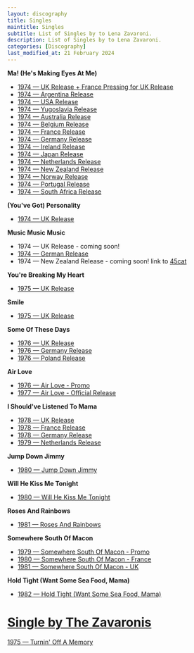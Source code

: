 ```yaml
---
layout: discography
title: Singles
maintitle: Singles
subtitle: List of Singles by to Lena Zavaroni.
description: List of Singles by to Lena Zavaroni.
categories: [Discography]
last_modified_at: 21 February 2024
---
```


<strong>Ma! (He's Making Eyes At Me)</strong>
<ul>
<li><a href="/discography/singles/1974-01-25-ma-hes-making-eyes-at-me-uk">1974 &#8212; UK Release + France Pressing for UK Release</a></li>
<li><a href="/discography/singles/1974-03-11-ma-hes-making-eyes-at-me-argentina">1974 &#8212; Argentina Release</a></li>
<li><a href="/discography/singles/1974-03-ma-hes-making-eyes-at-me-usa">1974 &#8212; USA Release</a></li>
<li><a href="/discography/singles/1974-03-ma-hes-making-eyes-at-me-yugoslavia">1974 &#8212; Yugoslavia Release</a></li>
<li><a href="/discography/singles/1974-ma-hes-making-eyes-at-me-australia">1974 &#8212; Australia Release</a></li>
<li><a href="/discography/singles/1974-ma-hes-making-eyes-at-me-belgium">1974 &#8212; Belgium Release</a></li>
<li><a href="/discography/singles/1974-ma-hes-making-eyes-at-me-france">1974 &#8212; France Release</a></li>
<li><a href="/discography/singles/1974-ma-hes-making-eyes-at-me-germany">1974 &#8212; Germany Release</a></li>
<li><a href="/discography/singles/1974-ma-hes-making-eyes-at-me-ireland">1974 &#8212; Ireland Release</a></li>
<li><a href="/discography/singles/1974-ma-hes-making-eyes-at-me-japan">1974 &#8212; Japan Release</a></li>
<li><a href="/discography/singles/1974-ma-hes-making-eyes-at-me-netherlands">1974 &#8212; Netherlands Release</a></li>
<li><a href="/discography/singles/1974-ma-hes-making-eyes-at-me-new-zealand">1974 &#8212; New Zealand Release</a></li>
<li><a href="/discography/singles/1974-ma-hes-making-eyes-at-me-norway">1974 &#8212; Norway Release</a></li>
<li><a href="/discography/singles/1974-ma-hes-making-eyes-at-me-portugal">1974 &#8212; Portugal Release</a></li>
<li><a href="/discography/singles/1974-ma-hes-making-eyes-at-me-south-africa">1974 &#8212; South Africa Release</a></li>
</ul>

<strong>(You've Got) Personality</strong>
<ul>
<li><a href="/discography/singles/1974-05-24-personality-uk">1974 &#8212; UK Release</a></li>
</ul>

<strong>Music Music Music</strong>
<ul>
<li>1974 &#8212; UK Release - coming soon!</li>
<li><a href="/discography/singles/1974-music-music-music">1974 &#8212; German Release</a></li>
<li>1974 &#8212; New Zealand Release - coming soon! link to <a class="exteranl-link" href="https://www.45cat.com/record/6006443nz">45cat</a></li>
</ul>


<strong>You're Breaking My Heart</strong>
<ul>
<li><a href="/discography/singles/1975-02-28-youre-breaking-my-heart">1975 &#8212; UK Release</a></li>
</ul>

<strong>Smile</strong>
<ul>
<li><a href="/discography/singles/1975-06-13-smile">1975 &#8212; UK Release</a></li>
</ul>

<strong>Some Of These Days</strong>
<ul>
<li><a href="/discography/singles/1976-03-26-some-of-these-days-uk">1976 &#8212; UK Release</a></li>
<li><a href="/discography/singles/1976-some-of-these-days-germany">1976 &#8212; Germany Release</a></li>
<li><a href="/discography/singles/1976-some-of-these-days-poland">1976 &#8212; Poland Release</a></li>
</ul>

<strong>Air Love</strong>
<ul>
<li><a href="/discography/singles/1976-air-love-promo">1976 &#8212; Air Love - Promo</a></li>
<li><a href="/discography/singles/1977-02-18-air-love">1977 &#8212; Air Love - Official Release</a></li>
</ul>

<strong>I Should've Listened To Mama</strong>
<ul>
<li><a href="/discography/singles/1978-03-17-i-shouldve-listened-to-mama-uk">1978 &#8212; UK Release</a></li>
<li><a href="/discography/singles/1978-i-shouldve-listened-to-mama-france">1978 &#8212; France Release</a></li>
<li><a href="/discography/singles/1978-i-shouldve-listened-to-mama-germany">1978 &#8212; Germany Release</a></li>
<li><a href="/discography/singles/1979-i-shouldve-listened-to-mama-netherlands">1979 &#8212; Netherlands Release</a></li>
</ul>

<strong>Jump Down Jimmy</strong>
<ul>
<li><a href="/discography/singles/1980-05-16-jump-down-jimmy">1980 &#8212; Jump Down Jimmy</a></li>
</ul>

<strong>Will He Kiss Me Tonight</strong>
<ul>
<li><a href="/discography/singles/1980-11-will-he-kiss-me-tonight">1980 &#8212; Will He Kiss Me Tonight</a></li>
</ul>

<strong>Roses And Rainbows</strong>
<ul>
<li><a href="/discography/singles/1981-04-03-roses-and-rainbows">1981 &#8212; Roses And Rainbows</a></li>
</ul>

<strong>Somewhere South Of Macon</strong>
<ul>
<li><a href="/discography/singles/1979-11-09-somewhere-south-of-macon-promo">1979 &#8212; Somewhere South Of Macon - Promo</a></li>
<li><a href="/discography/singles/1980-somewhere-south-of-macon-france">1980 &#8212; Somewhere South Of Macon - France</a></li>
<li><a href="/discography/singles/1981-09-25-somewhere-south-of-macon-uk">1981 &#8212; Somewhere South Of Macon - UK</a></li>
</ul>

<strong>Hold Tight (Want Some Sea Food, Mama)</strong>
<ul>
<li><a href="/discography/singles/1982-06-11-hold-tight">1982 &#8212; Hold Tight (Want Some Sea Food, Mama)</a></li>
</ul>

<h1 id="zavaronis"><a href="#zavaronis">Single by The Zavaronis</a></h1>

<a href="/discography/singles/1975-turninoff-a-memory">1975 &#8212; Turnin' Off A Memory</a>
